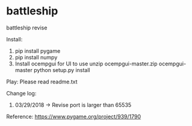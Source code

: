 # battleship
battleship revise

Install:
1. pip install pygame
2. pip install numpy
3. Install ocempgui for UI to use
unzip ocempgui-master.zip
ocempgui-master
python setup.py install

Play:
Please read readme.txt

Change log:
1. 03/29/2018 -> Revise port is larger than 65535

Reference:
https://www.pygame.org/project/939/1790
